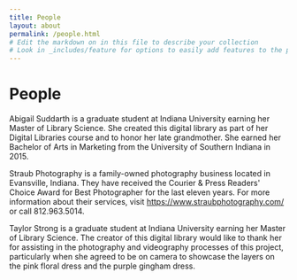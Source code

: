 ```yaml
---
title: People
layout: about
permalink: /people.html
# Edit the markdown on in this file to describe your collection
# Look in _includes/feature for options to easily add features to the page
---
```

# People
Abigail Suddarth is a graduate student at Indiana University earning her Master of Library Science. She created this digital library as part of her Digital Libraries course and to honor her late grandmother.  She earned her Bachelor of Arts in Marketing from the University of Southern Indiana in 2015.

Straub Photography is a family-owned photography business located in Evansville, Indiana.  They have received the Courier & Press Readers' Choice Award for Best Photographer for the last eleven years.  For more information about their services, visit https://www.straubphotography.com/ or call 812.963.5014.

Taylor Strong is a graduate student at Indiana University earning her Master of Library Science.  The creator of this digital library would like to thank her for assisting in the photography and videography processes of this project, particularly when she agreed to be on camera to showcase the layers on the pink floral dress and the purple gingham dress.
